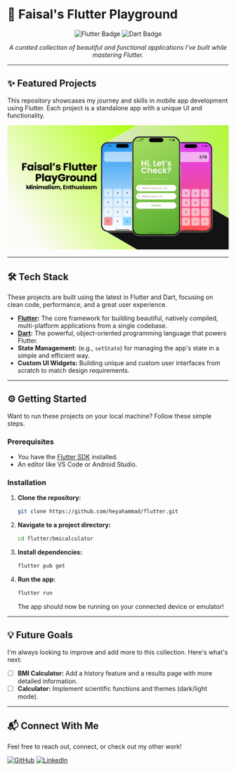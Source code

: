 # 🚀 Faisal's Flutter Playground

<p align="center">
  <img src="https://img.shields.io/badge/Flutter-02569B?style=for-the-badge&logo=flutter&logoColor=white" alt="Flutter Badge">
  <img src="https://img.shields.io/badge/Dart-0175C2?style=for-the-badge&logo=dart&logoColor=white" alt="Dart Badge">
</p>

<p align="center">
  <i>A curated collection of beautiful and functional applications I've built while mastering Flutter.</i>
</p>

---

## ✨ Featured Projects

This repository showcases my journey and skills in mobile app development using Flutter. Each project is a standalone app with a unique UI and functionality.

<img src="assets/mockup.png" alt="Mockup" width="890">

---

## 🛠️ Tech Stack

These projects are built using the latest in Flutter and Dart, focusing on clean code, performance, and a great user experience.

- **[Flutter](https://flutter.dev/):** The core framework for building beautiful, natively compiled, multi-platform applications from a single codebase.
- **[Dart](https://dart.dev/):** The powerful, object-oriented programming language that powers Flutter.
- **State Management:** (e.g., `setState`) for managing the app's state in a simple and efficient way.
- **Custom UI Widgets:** Building unique and custom user interfaces from scratch to match design requirements.

---

## ⚙️ Getting Started

Want to run these projects on your local machine? Follow these simple steps.

### Prerequisites

- You have the [Flutter SDK](https://flutter.dev/docs/get-started/install) installed.
- An editor like VS Code or Android Studio.

### Installation

1.  **Clone the repository:**
    ```sh
    git clone https://github.com/heyahammad/flutter.git
    ```
2.  **Navigate to a project directory:**
    ```sh
    cd flutter/bmicalculator
    ```
3.  **Install dependencies:**
    ```sh
    flutter pub get
    ```
4.  **Run the app:**
    ```sh
    flutter run
    ```
    The app should now be running on your connected device or emulator!

---

## 💡 Future Goals

I'm always looking to improve and add more to this collection. Here's what's next:

- [ ] **BMI Calculator:** Add a history feature and a results page with more detailed information.
- [ ] **Calculator:** Implement scientific functions and themes (dark/light mode).

---

## 📬 Connect With Me

Feel free to reach out, connect, or check out my other work!

<p align="left">
  <a href="https://github.com/heyahammad" target="_blank"><img src="https://img.shields.io/badge/GitHub-100000?style=for-the-badge&logo=github&logoColor=white" alt="GitHub"></a>
  <a href="https://linkedin.com/in/heyahammad" target="_blank"><img src="https://img.shields.io/badge/LinkedIn-0077B5?style=for-the-badge&logo=linkedin&logoColor=white" alt="LinkedIn"></a>
</p>
